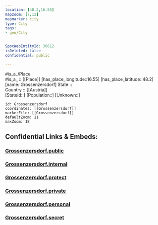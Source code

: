 ```yaml
---
location: [48.2,16.55] 
mapzoom: [7,12] 
mapmarker: city 
type: City
tags:
- geo/City


SpocWebEntityId: 30612
isDeleted: false
confidential: public

---
```

#is_a_/Place  
#is_a_ :: [[Place]] 
[has_place_longitude::16.55] 
[has_place_latitude::48.2] 
[name::Grossenzersdorf] 
State ::  
Country :: [[Austria]]  
[StateId::] 
[Population::] 
[Unknown::] 


```leaflet
id: Grossenzersdorf
coordinates: [[Grossenzersdorf]] 
markerFile: [[Grossenzersdorf]] 
defaultZoom: 11 
maxZoom: 18
```


## Confidential Links & Embeds: 

### [Grossenzersdorf.public](/_public/\Earth\Continent\Europe\Europe~Central\Austria\Austrias_States\Niederösterreich\CityGrossenzersdorf.public.md) 

### [Grossenzersdorf.internal](/_internal/\Earth\Continent\Europe\Europe~Central\Austria\Austrias_States\Niederösterreich\CityGrossenzersdorf.internal.md) 

### [Grossenzersdorf.protect](/_protect/\Earth\Continent\Europe\Europe~Central\Austria\Austrias_States\Niederösterreich\CityGrossenzersdorf.protect.md) 

### [Grossenzersdorf.private](/_private/\Earth\Continent\Europe\Europe~Central\Austria\Austrias_States\Niederösterreich\CityGrossenzersdorf.private.md) 

### [Grossenzersdorf.personal](/_personal/\Earth\Continent\Europe\Europe~Central\Austria\Austrias_States\Niederösterreich\CityGrossenzersdorf.personal.md) 

### [Grossenzersdorf.secret](/_secret/\Earth\Continent\Europe\Europe~Central\Austria\Austrias_States\Niederösterreich\CityGrossenzersdorf.secret.md)

